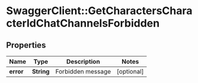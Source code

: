 # SwaggerClient::GetCharactersCharacterIdChatChannelsForbidden

## Properties
Name | Type | Description | Notes
------------ | ------------- | ------------- | -------------
**error** | **String** | Forbidden message | [optional] 


